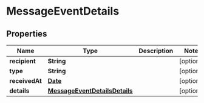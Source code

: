 
# MessageEventDetails

## Properties
Name | Type | Description | Notes
------------ | ------------- | ------------- | -------------
**recipient** | **String** |  |  [optional]
**type** | **String** |  |  [optional]
**receivedAt** | [**Date**](Date.md) |  |  [optional]
**details** | [**MessageEventDetailsDetails**](MessageEventDetailsDetails.md) |  |  [optional]



